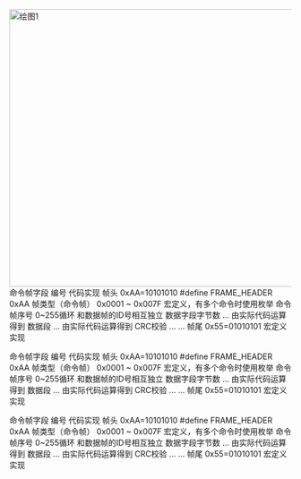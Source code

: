 <img width="663" height="496" alt="绘图1" src="https://github.com/user-attachments/assets/bf136b4d-b897-4903-821b-08f63b587055" />
命令帧字段	编号	代码实现
帧头	0xAA=10101010	#define FRAME_HEADER 0xAA
帧类型（命令帧）	0x0001 ~ 0x007F	宏定义，有多个命令时使用枚举
命令帧序号	0~255循环	和数据帧的ID号相互独立
数据字段字节数	...	由实际代码运算得到
数据段	...	由实际代码运算得到
CRC校验	...	...
帧尾	0x55=01010101	宏定义实现

命令帧字段	编号	代码实现
帧头	0xAA=10101010	#define FRAME_HEADER 0xAA
帧类型（命令帧）	0x0001 ~ 0x007F	宏定义，有多个命令时使用枚举
命令帧序号	0~255循环	和数据帧的ID号相互独立
数据字段字节数	...	由实际代码运算得到
数据段	...	由实际代码运算得到
CRC校验	...	...
帧尾	0x55=01010101	宏定义实现

命令帧字段	编号	代码实现
帧头	0xAA=10101010	#define FRAME_HEADER 0xAA
帧类型（命令帧）	0x0001 ~ 0x007F	宏定义，有多个命令时使用枚举
命令帧序号	0~255循环	和数据帧的ID号相互独立
数据字段字节数	...	由实际代码运算得到
数据段	...	由实际代码运算得到
CRC校验	...	...
帧尾	0x55=01010101	宏定义实现

